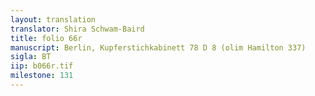 ```yaml
---
layout: translation
translator: Shira Schwam-Baird
title: folio 66r
manuscript: Berlin, Kupferstichkabinett 78 D 8 (olim Hamilton 337)
sigla: BT
iip: b066r.tif
milestone: 131
---
```

